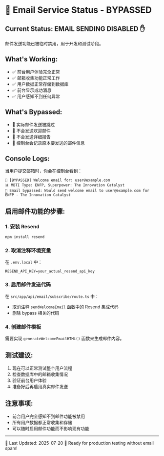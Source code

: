 # 📧 Email Service Status - BYPASSED

## Current Status: EMAIL SENDING DISABLED ✋

邮件发送功能已被临时禁用，用于开发和测试阶段。

## What's Working:
- ✅ 前台用户体验完全正常
- ✅ 邮箱收集功能正常工作
- ✅ 用户数据正常存储到数据库
- ✅ 前台显示成功消息
- ✅ 用户感知不到任何异常

## What's Bypassed:
- 🚫 实际邮件发送被跳过
- 🚫 不会发送欢迎邮件
- 🚫 不会发送详细报告
- 📝 控制台会记录原本要发送的邮件信息

## Console Logs:
当用户提交邮箱时，你会在控制台看到：
```
📧 [BYPASSED] Welcome email for: user@example.com
📊 MBTI Type: ENFP, Superpower: The Innovation Catalyst
📧 Email bypassed: Would send welcome email to user@example.com for ENFP - The Innovation Catalyst
```

## 启用邮件功能的步骤:

### 1. 安装 Resend
```bash
npm install resend
```

### 2. 取消注释环境变量
在 `.env.local` 中：
```env
RESEND_API_KEY=your_actual_resend_api_key
```

### 3. 启用邮件发送代码
在 `src/app/api/email/subscribe/route.ts` 中：
- 取消注释 `sendWelcomeEmail` 函数中的 Resend 集成代码
- 删除 bypass 相关的代码

### 4. 创建邮件模板
需要实现 `generateWelcomeEmailHTML()` 函数来生成邮件内容。

## 测试建议:
1. 现在可以正常测试整个用户流程
2. 检查数据库中的邮箱收集情况
3. 验证前台用户体验
4. 准备好后再启用真实邮件发送

## 注意事项:
- 前台用户完全感知不到邮件功能被禁用
- 所有用户数据都正常收集和存储
- 可以随时启用邮件功能而不影响现有功能

---
📅 Last Updated: 2025-07-20
🚀 Ready for production testing without email spam!